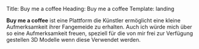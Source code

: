 Title: Buy me a coffee
Heading: Buy me a coffee
Template: landing

**Buy me a coffee** ist eine Plattform die Künstler ermöglicht eine kleine Aufmerksamkeit ihrer Fangemeide zu erhalten. 
Auch ich würde mich über so eine Aufmerksamkeit freuen, speziell für die von mir frei zur Verfügung gestellen 3D Modelle wenn diese Verwendet werden. 



